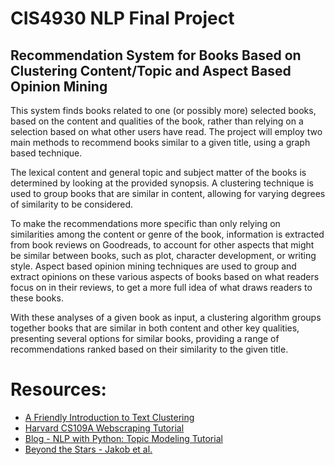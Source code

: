 # CIS4930 NLP Final Project
## Recommendation System for Books Based on Clustering Content/Topic and Aspect Based Opinion Mining
This system finds books related to one (or possibly more) selected books, based on the content and qualities of the book, rather than relying on a selection based on what other users have read. The project will employ two main methods to recommend books similar to a given title, using a graph based technique. 

The lexical content and general topic and subject matter of the books is determined by looking at the provided synopsis. A clustering technique is used to group books that are similar in content, allowing for varying degrees of similarity to be considered.

To make the recommendations more specific than only relying on similarities among the content or genre of the book, information is extracted from book reviews on Goodreads, to account for other aspects that might be similar between books, such as plot, character development, or writing style. Aspect based opinion mining techniques are used to group and extract opinions on these various aspects of books based on what readers focus on in their reviews, to get a more full idea of what draws readers to these books.

With these analyses of a given book as input, a clustering algorithm groups together books that are similar in both content and other key qualities, presenting several options for similar books, providing a range of recommendations ranked based on their similarity to the given title.


# Resources:
* [A Friendly Introduction to Text Clustering](https://towardsdatascience.com/a-friendly-introduction-to-text-clustering-fa996bcefd04)
* [Harvard CS109A Webscraping Tutorial](https://harvard-iacs.github.io/2018-CS109A/labs/lab-2/scraping/student/)
* [Blog - NLP with Python: Topic Modeling Tutorial](https://sanjayasubedi.com.np/nlp/nlp-with-python-topic-modeling/)
* [Beyond the Stars - Jakob et al.](https://dl.acm.org/doi/pdf/10.1145/1651461.1651473?casa_token=zVVqi0EC7sUAAAAA:R2pPfxXXAp-iMLvddvSb46Lq2FCy-TRNVihyPpjFRfgyAYIGoEOsVRZ4Q56H0aG_ZlN7anzK1NGcfQ)
